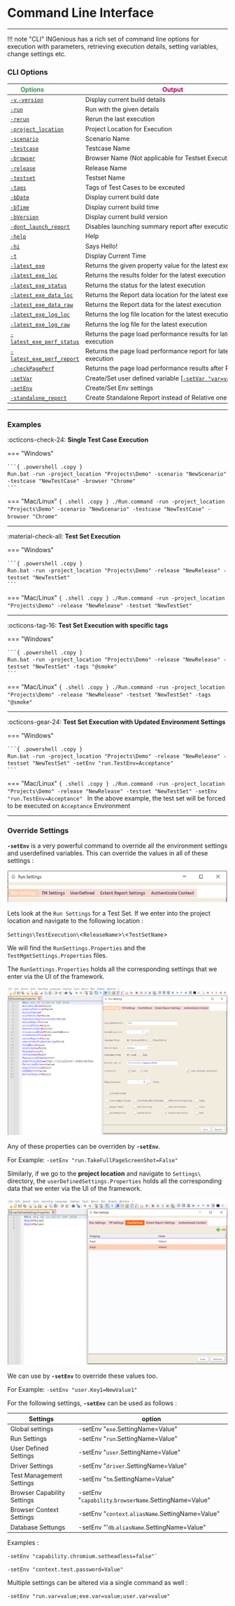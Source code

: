 # **Command Line Interface**  
---------------------- 

!!! note "CLI"
    INGenious has a rich set of command line options for execution with parameters, retrieving execution details, setting variables, change settings etc.


### CLI Options

|<div style="color:#349651;width:100px">Options</div>|<div style="color:#AB0066;width:400px">Output</div>
|-------------------------------|---------------------------
|[`-v`](#),[`-version`](#)              |Display current build details
|[`-run`](#)                         |Run with the given details
|[`-rerun`](#)                       |Rerun the last execution
|[`-project_location`](#) <arg>      |Project Location for Execution
|[`-scenario`](#) <arg>              |Scenario Name
|[`-testcase`](#) <arg>              |Testcase Name
|[`-browser`](#) <arg>               |Browser Name (Not applicable for Testset Execution)
|[`-release`](#) <arg>               |Release Name
|[`-testset`](#) <arg>               |Testset Name
|[`-tags`](#) <arg>                  |Tags of Test Cases to be exceuted
|[`-bDate`](#)                       |Display current build date
|[`-bTime`](#)                       |Display current build time
|[`-bVersion`](#)                    |Display current build version
|[`-dont_launch_report`](#)          |Disables launching summary report after execution
|[`-help`](#)                        |Help
|[`-hi`](#)                          |Says Hello!
|[`-t`](#)                           |Display Current Time
|[`-latest_exe`](#) <arg>            |Returns the given property value for the latest execution
|[`-latest_exe_loc`](#)              |Returns the results folder for the latest execution
|[`-latest_exe_status`](#)           |Returns the status for the latest execution
|[`-latest_exe_data_loc`](#)         |Returns the Report data location for the latest execution
|[`-latest_exe_data_raw`](#)         |Returns the Report data for the latest execution
|[`-latest_exe_log_loc`](#)          |Returns the log file location for the latest execution
|[`-latest_exe_log_raw`](#)          |Returns the log file for the latest execution
|[`-latest_exe_perf_status`](#) <arg>|Returns the page load performance results for latest execution
|[`-latest_exe_perf_report`](#) <arg>|Returns the page load performance report for latest execution
|[`-checkPagePerf`](#) <arg>         |Returns the page load performance results after Run
|[`-setVar`](#) <arg>                |Create/Set user defined variable [[`-setVar "var=value"]`](#)
|[`-setEnv`](#) <arg>                |Create/Set Env settings <override>
|[`-standalone_report`](#)           |Create Standalone Report instead of Relative one

---------------------------

### Examples 

:octicons-check-24: **Single Test Case Execution**

=== "Windows"

    ```{ .powershell .copy }
    Run.bat -run -project_location "Projects\Demo" -scenario "NewScenario" -testcase "NewTestCase" -browser "Chrome"
    ```

=== "Mac/Linux"
    ```{ .shell .copy }
    ./Run.command -run -project_location "Projects\Demo" -scenario "NewScenario" -testcase "NewTestCase" -browser "Chrome"
    ```

---------------------- 

:material-check-all: **Test Set Execution**


=== "Windows"

    ```{ .powershell .copy }
    Run.bat -run -project_location "Projects\Demo" -release "NewRelease" -testset "NewTestSet"
    ```

=== "Mac/Linux"
    ```{ .shell .copy }
    ./Run.command -run -project_location "Projects\Demo" -release "NewRelease" -testset "NewTestSet"
    ```

---------------------- 

:octicons-tag-16: **Test Set Execution with specific tags**

=== "Windows"

    ```{ .powershell .copy }
    Run.bat -run -project_location "Projects\Demo" -release "NewRelease" -testset "NewTestSet" -tags "@smoke"
    ```

=== "Mac/Linux"
    ```{ .shell .copy }
    ./Run.command -run -project_location "Projects\Demo" -release "NewRelease" -testset "NewTestSet" -tags "@smoke"
    ```

---------------------- 

:octicons-gear-24: **Test Set Execution with Updated Environment Settings**

=== "Windows"

    ```{ .powershell .copy }
    Run.bat -run -project_location "Projects\Demo" -release "NewRelease" -testset "NewTestSet" -setEnv "run.TestEnv=Acceptance"
    ```

=== "Mac/Linux"
    ```{ .shell .copy }
    ./Run.command -run -project_location "Projects\Demo" -release "NewRelease" -testset "NewTestSet" -setEnv "run.TestEnv=Acceptance"
    ```
In the above example, the test set will be forced to be executed on `Acceptance` Environment

---------------------- 

### Override Settings

**`-setEnv`** is a very powerful command to override all the environment settings and userdefined variables.
This can override the values in all of these settings :

![settings](img/cli/3.png "settings")

Lets look at the `Run Settings` for a Test Set. If we enter into the project location and navigate to the following location :

`Settings\TestExecution\`<`ReleaseName`>`\`<`TestSetName`> 

We will find the `RunSettings.Properties` and the `TestMgmtSettings.Properties` files.

The `RunSettings.Properties` holds all the corresponding settings that we enter via the UI of the framework.

![runsettings](img/cli/1.png "runsettings")

Any of these properties can be overriden by **`-setEnv`**. 

For Example: `-setEnv "run.TakeFullPageScreenShot=False"`

Similarly, if we go to the **project location** and navigate to `Settings\` directory, the `userDefinedSettings.Properties` holds all the corresponding data that we enter via the UI of the framework.

![usersettings](img/cli/2.png "usersettings")

We can use by **`-setEnv`** to override these values too.

For Example: `-setEnv "user.Key1=NewValue1"`

For the following settings, **`-setEnv`** can be used as follows :

|Settings|option|
|--------|-------|
|Global settings| -setEnv "`exe`.SettingName=Value"|
Run Settings | -setEnv "`run`.SettingName=Value"|
User Defined Settings | -setEnv "`user`.SettingName=Value"|
Driver Settings | -setEnv "`driver`.SettingName=Value"|
Test Management Settings | -setEnv "`tm`.SettingName=Value"|
Browser Capability Settings | -setEnv "`capability`.`browserName`.SettingName=Value"|
Browser Context Settings |-setEnv "`context`.`aliasName`.SettingName=Value"|
Database Settungs | -setEnv "'`db`.`aliasName`.SettingName=Value"|

Examples :

```{ .shell .copy }
-setEnv "capability.chromium.setheadless=false"` 
```
```{ .shell .copy }
-setEnv "context.test.password=Value"
```



Multiple settings can be altered via a single command as well :

```{ .shell .copy }
-setEnv "run.var=value;exe.var=value;user.var=value"
```

